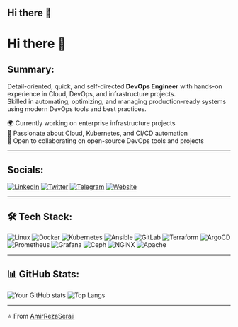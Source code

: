 ## Hi there 👋

# Hi there 👋

## Summary:
Detail-oriented, quick, and self-directed **DevOps Engineer** with hands-on experience in Cloud, DevOps, and infrastructure projects.  
Skilled in automating, optimizing, and managing production-ready systems using modern DevOps tools and best practices.

🌍 Currently working on enterprise infrastructure projects  
🚀 Passionate about Cloud, Kubernetes, and CI/CD automation  
🤝 Open to collaborating on open-source DevOps tools and projects  

---

## Socials:

[![LinkedIn](https://img.shields.io/badge/LINKEDIN-blue?style=for-the-badge&logo=linkedin)](https://www.linkedin.com/in/amir-seraji/)
[![Twitter](https://img.shields.io/badge/TWITTER-blue?style=for-the-badge&logo=twitter)](https://twitter.com/YOUR_TWITTER)
[![Telegram](https://img.shields.io/badge/TELEGRAM-blue?style=for-the-badge&logo=telegram)](https://t.me/YOUR_TELEGRAM)
[![Website](https://img.shields.io/badge/PORTFOLIO-000000?style=for-the-badge&logo=About.me&logoColor=white)](https://YOUR-WEBSITE.com)

---

## 🛠 Tech Stack:

![Linux](https://img.shields.io/badge/Linux-FCC624?style=for-the-badge&logo=linux&logoColor=black)
![Docker](https://img.shields.io/badge/Docker-2496ED?style=for-the-badge&logo=docker&logoColor=white)
![Kubernetes](https://img.shields.io/badge/Kubernetes-326CE5?style=for-the-badge&logo=kubernetes&logoColor=white)
![Ansible](https://img.shields.io/badge/Ansible-EE0000?style=for-the-badge&logo=ansible&logoColor=white)
![GitLab](https://img.shields.io/badge/GitLab-FC6D26?style=for-the-badge&logo=gitlab&logoColor=white)
![Terraform](https://img.shields.io/badge/Terraform-7B42BC?style=for-the-badge&logo=terraform&logoColor=white)
![ArgoCD](https://img.shields.io/badge/ArgoCD-32CD32?style=for-the-badge)
![Prometheus](https://img.shields.io/badge/Prometheus-E6522C?style=for-the-badge&logo=prometheus&logoColor=white)
![Grafana](https://img.shields.io/badge/Grafana-F46800?style=for-the-badge&logo=grafana&logoColor=white)
![Ceph](https://img.shields.io/badge/Ceph-FF0000?style=for-the-badge&logo=ceph&logoColor=white)
![NGINX](https://img.shields.io/badge/NGINX-009639?style=for-the-badge&logo=nginx&logoColor=white)
![Apache](https://img.shields.io/badge/Apache-D22128?style=for-the-badge&logo=apache&logoColor=white)

---

## 📊 GitHub Stats:

![Your GitHub stats](https://github-readme-stats.vercel.app/api?username=AmirRezaSeraji&show_icons=true&theme=radical)
![Top Langs](https://github-readme-stats.vercel.app/api/top-langs/?username=AmirRezaSeraji&layout=compact&theme=radical)

---

⭐️ From [AmirRezaSeraji](https://github.com/AmirRezaSeraji)
